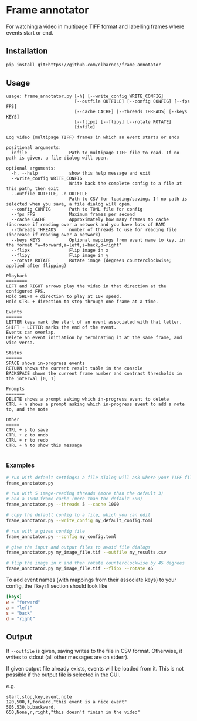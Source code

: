 # Frame annotator

For watching a video in multipage TIFF format and labelling frames where events start or end.

## Installation

```bash
pip install git+https://github.com/clbarnes/frame_annotator
```

## Usage

```help
usage: frame_annotator.py [-h] [--write_config WRITE_CONFIG]
                          [--outfile OUTFILE] [--config CONFIG] [--fps FPS]
                          [--cache CACHE] [--threads THREADS] [--keys KEYS]
                          [--flipx] [--flipy] [--rotate ROTATE]
                          [infile]

Log video (multipage TIFF) frames in which an event starts or ends

positional arguments:
  infile                Path to multipage TIFF file to read. If no path is given, a file dialog will open.

optional arguments:
  -h, --help            show this help message and exit
  --write_config WRITE_CONFIG
                        Write back the complete config to a file at this path, then exit
  --outfile OUTFILE, -o OUTFILE
                        Path to CSV for loading/saving. If no path is selected when you save, a file dialog will open.
  --config CONFIG       Path to TOML file for config
  --fps FPS             Maximum frames per second
  --cache CACHE         Approximately how many frames to cache (increase if reading over a network and you have lots of RAM)
  --threads THREADS     number of threads to use for reading file (increase if reading over a network)
  --keys KEYS           Optional mappings from event name to key, in the format "w=forward,a=left,s=back,d=right"
  --flipx               Flip image in x
  --flipy               Flip image in y
  --rotate ROTATE       Rotate image (degrees counterclockwise; applied after flipping)

Playback
========
LEFT and RIGHT arrows play the video in that direction at the configured FPS.
Hold SHIFT + direction to play at 10x speed.
Hold CTRL + direction to step through one frame at a time.

Events
======
LETTER keys mark the start of an event associated with that letter.
SHIFT + LETTER marks the end of the event.
Events can overlap.
Delete an event initiation by terminating it at the same frame, and vice versa.

Status
======
SPACE shows in-progress events
RETURN shows the current result table in the console
BACKSPACE shows the current frame number and contrast thresholds in the interval [0, 1]

Prompts
=======
DELETE shows a prompt asking which in-progress event to delete
CTRL + n shows a prompt asking which in-progress event to add a note to, and the note

Other
=====
CTRL + s to save
CTRL + z to undo
CTRL + r to redo
CTRL + h to show this message
  
```

### Examples

```bash
# run with default settings: a file dialog will ask where your TIFF file is and where to save the CSV
frame_annotator.py

# run with 5 image-reading threads (more than the default 3)
# and a 1000-frame cache (more than the default 500)
frame_annotator.py --threads 5 --cache 1000

# copy the default config to a file, which you can edit
frame_annotator.py --write_config my_default_config.toml

# run with a given config file
frame_annotator.py --config my_config.toml

# give the input and output files to avoid file dialogs
frame_annotator.py my_image_file.tif --outfile my_results.csv

# flip the image in x and then rotate counterclockwise by 45 degrees
frame_annotator.py my_image_file.tif --flipx --rotate 45

```

To add event names (with mappings from their associate keys) to your config, the `[keys]` section should look like

```toml
[keys]
w = "forward"
a = "left"
s = "back"
d = "right"

```

## Output

If `--outfile` is given, saving writes to the file in CSV format.
Otherwise, it writes to stdout (all other messages are on stderr).

If given output file already exists, events will be loaded from it.
This is not possible if the output file is selected in the GUI.

e.g.

```csv
start,stop,key,event,note
120,500,f,forward,"this event is a nice event"
505,530,b,backward,
650,None,r,right,"this doesn't finish in the video"
```

